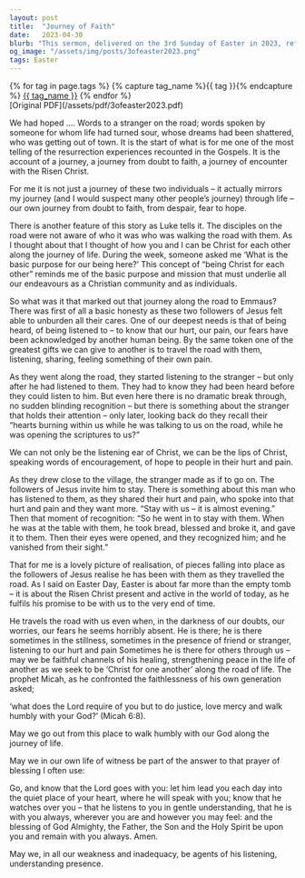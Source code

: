 ```yaml
---
layout: post
title:  "Journey of Faith"
date:   2023-04-30
blurb: "This sermon, delivered on the 3rd Sunday of Easter in 2023, reflects on the journey from doubt to faith, mirroring the journey of the disciples on the road to Emmaus. The speaker, Kevin, emphasizes the importance of being 'Christ for each other', listening, sharing, and acknowledging each other's pain. He also highlights the presence of the Risen Christ in the world today, even amidst our doubts and fears."
og_image: "/assets/img/posts/3ofeaster2023.png"
tags: Easter
---    
```

<div class="tag-pills">
  {% for tag in page.tags %}
    {% capture tag_name %}{{ tag }}{% endcapture %}
    <a href="{{ site.baseurl }}/tag/{{ tag_name | slugify }}" class="tag-pill">{{ tag_name }}</a>
  {% endfor %}
</div>
[Original PDF](/assets/pdf/3ofeaster2023.pdf)

We had hoped .... Words to a stranger on the road; words spoken by someone for whom life had turned sour, whose dreams had been shattered, who was getting out of town. It is the start of what is for me one of the most telling of the resurrection experiences recounted in the Gospels. It is the account of a journey, a journey from doubt to faith, a journey of encounter with the Risen Christ.

For me it is not just a journey of these two individuals – it actually mirrors my journey (and I would suspect many other people’s journey) through life – our own journey from doubt to faith, from despair, fear to hope.

There is another feature of this story as Luke tells it. The disciples on the road were not aware of who it was who was walking the road with them. As I thought about that I thought of how you and I can be Christ for each other along the journey of life. During the week, someone asked me ‘What is the basic purpose for our being here?’ This concept of “being Christ for each other” reminds me of the basic purpose and mission that must underlie all our endeavours as a Christian community and as individuals.

So what was it that marked out that journey along the road to Emmaus? There was first of all a basic honesty as these two followers of Jesus felt able to unburden all their cares. One of our deepest needs is that of being heard, of being listened to – to know that our hurt, our pain, our fears have been acknowledged by another human being. By the same token one of the greatest gifts we can give to another is to travel the road with them, listening, sharing, feeling something of their own pain.

As they went along the road, they started listening to the stranger – but only after he had listened to them. They had to know they had been heard before they could listen to him. But even here there is no dramatic break through, no sudden blinding recognition – but there is something about the stranger that holds their attention – only later, looking back do they recall their “hearts burning within us while he was talking to us on the road, while he was opening the scriptures to us?”

We can not only be the listening ear of Christ, we can be the lips of Christ, speaking words of encouragement, of hope to people in their hurt and pain.

As they drew close to the village, the stranger made as if to go on. The followers of Jesus invite him to stay. There is something about this man who has listened to them, as they shared their hurt and pain, who spoke into that hurt and pain and they want more. “Stay with us – it is almost evening.” Then that moment of recognition: “So he went in to stay with them. When he was at the table with them, he took bread, blessed and broke it, and gave it to them. Then their eyes were opened, and they recognized him; and he vanished from their sight.”

That for me is a lovely picture of realisation, of pieces falling into place as the followers of Jesus realise he has been with them as they travelled the road. As I said on Easter Day, Easter is about far more than the empty tomb – it is about the Risen Christ present and active in the world of today, as he fulfils his promise to be with us to the very end of time.

He travels the road with us even when, in the darkness of our doubts, our worries, our fears he seems horribly absent. He is there; he is there sometimes in the stillness, sometimes in the presence of friend or stranger, listening to our hurt and pain Sometimes he is there for others through us – may we be faithful channels of his healing, strengthening peace in the life of another as we seek to be ‘Christ for one another’ along the road of life. The prophet Micah, as he confronted the faithlessness of his own generation asked;

‘what does the Lord require of you but to do justice, love mercy and walk humbly with your God?’ (Micah 6:8).

May we go out from this place to walk humbly with our God along the journey of life.

May we in our own life of witness be part of the answer to that prayer of blessing I often use:

Go, and know that the Lord goes with you:
let him lead you each day into the quiet place of your heart, where he will speak with you;
know that he watches over you – that he listens to you in gentle understanding,
that he is with you always, wherever you are and however you may feel:
and the blessing of God Almighty, the Father, the Son and the Holy Spirit be upon you and remain with you always. Amen.

May we, in all our weakness and inadequacy, be agents of his listening, understanding presence.
